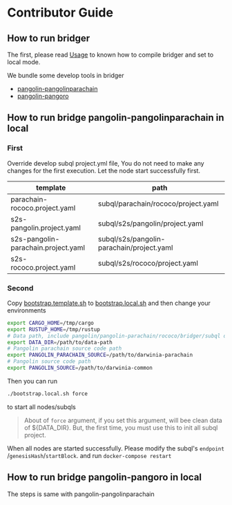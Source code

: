 Contributor Guide
===

## How to run bridger

The first, please read [Usage](./usage.md) to known how to compile bridger and
set to local mode.

We bundle some develop tools in bridger
- [pangolin-pangolinparachain](../scripts/develop/pangolin-pangolinparachain)
- [pangolin-pangoro](../scripts/develop/pangolin-pangoro)


## How to run bridge pangolin-pangolinparachain in local

### First

Override develop subql project.yml file, You do not need to make any changes for
the first execution. Let the node start successfully first.

| template                              | path                                      |
|---------------------------------------|-------------------------------------------|
| parachain-rococo.project.yaml         | subql/parachain/rococo/project.yaml       |
| s2s-pangolin.project.yaml             | subql/s2s/pangolin/project.yaml           |
| s2s-pangolin-parachain.project.yaml   | subql/s2s/pangolin-parachain/project.yaml |
| s2s-rococo.project.yaml               | subql/s2s/rococo/project.yaml             |

### Second

Copy [bootstrap.template.sh](../scripts/develop/pangolin-pangolinparachain/bootstrap.template.sh)
to [bootstrap.local.sh](../scripts/develop/pangolin-pangolinparachain/bootstrap.template.sh)
and then change your environments

```bash
export CARGO_HOME=/tmp/cargo
export RUSTUP_HOME=/tmp/rustup
# Data path, include pangolin/pangolin-parachain/rococo/bridger/subql data
export DATA_DIR=/path/to/data-path
# Pangolin parachain source code path
export PANGOLIN_PARACHAIN_SOURCE=/path/to/darwinia-parachain
# Pangolin source code path
export PANGOLIN_SOURCE=/path/to/darwinia-common
```

Then you can run

```bash
./bootstrap.local.sh force
```

to start all nodes/subqls

> About of `force` argument, if you set this argument, will bee clean data of ${DATA_DIR}.
> But, the first time, you must use this to init all subql project.


When all nodes are started successfully. Please modify the subql's `endpoint`
/`genesisHash`/`startBlock`. and run `docker-compose restart`


## How to run bridge pangolin-pangoro in local

The steps is same with pangolin-pangolinparachain
